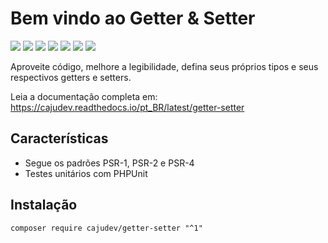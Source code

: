 # Bem vindo ao Getter & Setter

[![](https://img.shields.io/packagist/v/cajudev/getter-setter.svg)](https://packagist.org/packages/cajudev/getter-setter)
[![](https://img.shields.io/packagist/dt/cajudev/getter-setter.svg)](https://packagist.org/packages/cajudev/getter-setter)
[![](https://img.shields.io/github/license/cajudev/getter-setter.svg)](https://raw.githubusercontent.com/cajudev/getter-setter/master/LICENSE)
[![](https://img.shields.io/travis/cajudev/getter-setter.svg)](https://travis-ci.org/cajudev/getter-setter)
[![](https://coveralls.io/repos/github/cajudev/getter-setter/badge.svg?branch=master)](https://coveralls.io/github/cajudev/getter-setter)
[![](https://img.shields.io/github/issues/cajudev/getter-setter.svg)](https://github.com/cajudev/getter-setter/issues)
[![](https://img.shields.io/github/contributors/cajudev/getter-setter.svg)](https://github.com/cajudev/getter-setter/graphs/contributors)

Aproveite código, melhore a legibilidade, defina seus próprios tipos e seus respectivos getters e setters.

Leia a documentação completa em: https://cajudev.readthedocs.io/pt_BR/latest/getter-setter

## Características

-   Segue os padrões PSR-1, PSR-2 e PSR-4
-   Testes unitários com PHPUnit

## Instalação

``composer require cajudev/getter-setter "^1"``